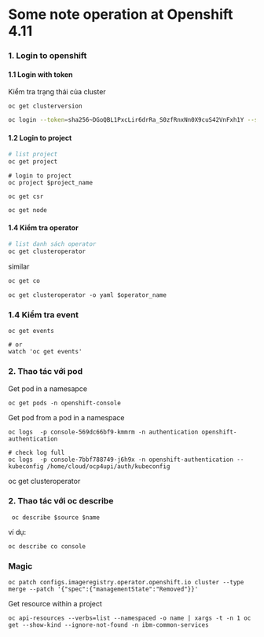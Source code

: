 # Some note operation at Openshift 4.11

### 1. Login to openshift
#### 1.1 Login with token

Kiểm tra trạng thái của cluster
```
oc get clusterversion
```

```bash
oc login --token=sha256~DGoQBL1PxcLir6drRa_S0zfRnxNn0X9cuS42VnFxh1Y --server=https://api.ocp4.example.com:6443
```
#### 1.2 Login to project
```bash
# list project
oc get project
```
```
# login to project
oc project $project_name
```
```
oc get csr
```

```
oc get node
```

#### 1.4 Kiểm tra operator



```bash
# list danh sách operator
oc get clusteroperator
```
similar

```bash
oc get co
```

```
oc get clusteroperator -o yaml $operator_name
```

### 1.4 Kiểm tra event
```
oc get events

# or 
watch 'oc get events'
```



### 2. Thao tác với pod

Get pod in a namesapce

```
oc get pods -n openshift-console
```

Get pod from a pod in a namespace

```
oc logs  -p console-569dc66bf9-kmmrm -n authentication openshift-authentication
```



```
# check log full
oc logs  -p console-7bbf788749-j6h9x -n openshift-authentication --kubeconfig /home/cloud/ocp4upi/auth/kubeconfig
```
oc get clusteroperator

### 2. Thao tác với oc describe
```
 oc describe $source $name
```
ví dụ:
```
oc describe co console
```

### Magic
```
oc patch configs.imageregistry.operator.openshift.io cluster --type merge --patch '{"spec":{"managementState":"Removed"}}'
```

Get resource within a project 
```
oc api-resources --verbs=list --namespaced -o name | xargs -t -n 1 oc get --show-kind --ignore-not-found -n ibm-common-services
```
